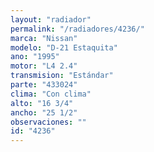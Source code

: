 ```yaml
---
layout: "radiador"
permalink: "/radiadores/4236/"
marca: "Nissan"
modelo: "D-21 Estaquita"
ano: "1995"
motor: "L4 2.4"
transmision: "Estándar"
parte: "433024"
clima: "Con clima"
alto: "16 3/4"
ancho: "25 1/2"
observaciones: ""
id: "4236"
---
```


